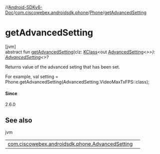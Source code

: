 //[Android-SDKv6-Doc](../../../index.md)/[com.ciscowebex.androidsdk.phone](../index.md)/[Phone](index.md)/[getAdvancedSetting](get-advanced-setting.md)

# getAdvancedSetting

[jvm]\
abstract fun [getAdvancedSetting](get-advanced-setting.md)(clz: [KClass](https://kotlinlang.org/api/latest/jvm/stdlib/kotlin.reflect/-k-class/index.html)&lt;out [AdvancedSetting](../-advanced-setting/index.md)&lt;*&gt;&gt;): [AdvancedSetting](../-advanced-setting/index.md)&lt;*&gt;?

Returns value of the advanced seting that has been set.

For example, val setting = Phone.getAdvancedSetting(AdvancedSetting.VideoMaxTxFPS::class);

#### Since

2.6.0

## See also

jvm

| | |
|---|---|
| [com.ciscowebex.androidsdk.phone.AdvancedSetting](../-advanced-setting/index.md) |  |
